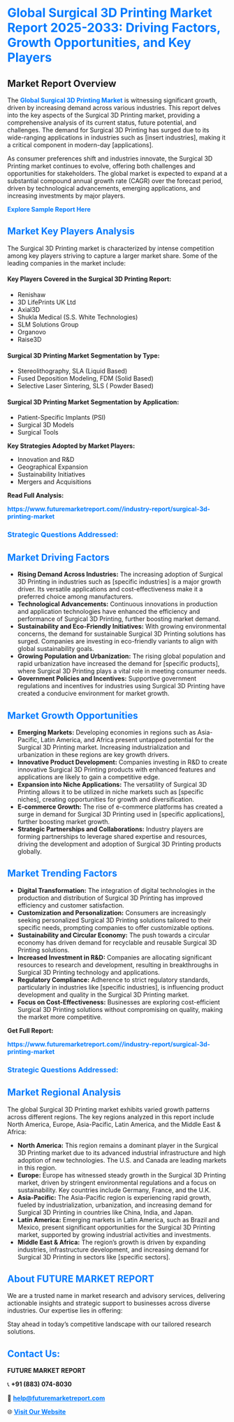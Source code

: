 <h1 style="color: #007BFF;">Global Surgical 3D Printing Market Report 2025-2033: Driving Factors, Growth Opportunities, and Key Players</h1>

<section id="overview">
<h2>Market Report Overview</h2>
<p>The <a href="https://www.futuremarketreport.com//industry-report/surgical-3d-printing-market" style="color: #007BFF; text-decoration: none;"><strong>Global Surgical 3D Printing Market</strong></a> is witnessing significant growth, driven by increasing demand across various industries. This report delves into the key aspects of the Surgical 3D Printing market, providing a comprehensive analysis of its current status, future potential, and challenges. The demand for Surgical 3D Printing has surged due to its wide-ranging applications in industries such as [insert industries], making it a critical component in modern-day [applications].</p>
<p>As consumer preferences shift and industries innovate, the Surgical 3D Printing market continues to evolve, offering both challenges and opportunities for stakeholders. The global market is expected to expand at a substantial compound annual growth rate (CAGR) over the forecast period, driven by technological advancements, emerging applications, and increasing investments by major players.</p>
</section>

<section id="overview">
<p><a href="https://www.futuremarketreport.com//request-sample/reportId=53364" style="color: #007BFF; text-decoration: none;"><strong>Explore Sample Report Here</strong></a></p>
</section>

<section id="key-players">
<h2 style="color: #007BFF;">Market Key Players Analysis</h2>
<p>The Surgical 3D Printing market is characterized by intense competition among key players striving to capture a larger market share. Some of the leading companies in the market include:</p>
<h4>Key Players Covered in the Surgical 3D Printing Report:</h4>
<ul><li>Renishaw</li><li>3D LifePrints UK Ltd</li><li>Axial3D</li><li>Shukla Medical (S.S. White Technologies)</li><li>SLM Solutions Group</li><li>Organovo</li><li>Raise3D</li></ul>
<h4>Surgical 3D Printing Market Segmentation by Type:</h4>
<ul><li>Stereolithography, SLA (Liquid Based)</li><li>Fused Deposition Modeling, FDM (Solid Based)</li><li>Selective Laser Sintering, SLS ( Powder Based)</li></ul>

<h4>Surgical 3D Printing Market Segmentation by Application:</h4>
<ul><li>Patient-Specific Implants (PSI)</li><li>Surgical 3D Models</li><li>Surgical Tools</li></ul>
<p><strong>Key Strategies Adopted by Market Players:</strong></p>
<ul>
<li>Innovation and R&D</li>
<li>Geographical Expansion</li>
<li>Sustainability Initiatives</li>
<li>Mergers and Acquisitions</li>
</ul>
</section>

<section>
<p><strong>Read Full Analysis: </strong></p><a href="https://www.futuremarketreport.com//industry-report/surgical-3d-printing-market" style="color: #007BFF; text-decoration: none;"><strong>https://www.futuremarketreport.com//industry-report/surgical-3d-printing-market</strong></a>
<h3 style="color: #007BFF;">Strategic Questions Addressed:</h3>
</section>

<section id="driving-factors">
<h2 style="color: #007BFF;">Market Driving Factors</h2>
<ul>
<li><strong>Rising Demand Across Industries:</strong> The increasing adoption of Surgical 3D Printing in industries such as [specific industries] is a major growth driver. Its versatile applications and cost-effectiveness make it a preferred choice among manufacturers.</li>
<li><strong>Technological Advancements:</strong> Continuous innovations in production and application technologies have enhanced the efficiency and performance of Surgical 3D Printing, further boosting market demand.</li>
<li><strong>Sustainability and Eco-Friendly Initiatives:</strong> With growing environmental concerns, the demand for sustainable Surgical 3D Printing solutions has surged. Companies are investing in eco-friendly variants to align with global sustainability goals.</li>
<li><strong>Growing Population and Urbanization:</strong> The rising global population and rapid urbanization have increased the demand for [specific products], where Surgical 3D Printing plays a vital role in meeting consumer needs.</li>
<li><strong>Government Policies and Incentives:</strong> Supportive government regulations and incentives for industries using Surgical 3D Printing have created a conducive environment for market growth.</li>
</ul>
</section>

<section id="growth-opportunities">
<h2 style="color: #007BFF;">Market Growth Opportunities</h2>
<ul>
<li><strong>Emerging Markets:</strong> Developing economies in regions such as Asia-Pacific, Latin America, and Africa present untapped potential for the Surgical 3D Printing market. Increasing industrialization and urbanization in these regions are key growth drivers.</li>
<li><strong>Innovative Product Development:</strong> Companies investing in R&D to create innovative Surgical 3D Printing products with enhanced features and applications are likely to gain a competitive edge.</li>
<li><strong>Expansion into Niche Applications:</strong> The versatility of Surgical 3D Printing allows it to be utilized in niche markets such as [specific niches], creating opportunities for growth and diversification.</li>
<li><strong>E-commerce Growth:</strong> The rise of e-commerce platforms has created a surge in demand for Surgical 3D Printing used in [specific applications], further boosting market growth.</li>
<li><strong>Strategic Partnerships and Collaborations:</strong> Industry players are forming partnerships to leverage shared expertise and resources, driving the development and adoption of Surgical 3D Printing products globally.</li>
</ul>
</section>

<section id="trending-factors">
<h2 style="color: #007BFF;">Market Trending Factors</h2>
<ul>
<li><strong>Digital Transformation:</strong> The integration of digital technologies in the production and distribution of Surgical 3D Printing has improved efficiency and customer satisfaction.</li>
<li><strong>Customization and Personalization:</strong> Consumers are increasingly seeking personalized Surgical 3D Printing solutions tailored to their specific needs, prompting companies to offer customizable options.</li>
<li><strong>Sustainability and Circular Economy:</strong> The push towards a circular economy has driven demand for recyclable and reusable Surgical 3D Printing solutions.</li>
<li><strong>Increased Investment in R&D:</strong> Companies are allocating significant resources to research and development, resulting in breakthroughs in Surgical 3D Printing technology and applications.</li>
<li><strong>Regulatory Compliance:</strong> Adherence to strict regulatory standards, particularly in industries like [specific industries], is influencing product development and quality in the Surgical 3D Printing market.</li>
<li><strong>Focus on Cost-Effectiveness:</strong> Businesses are exploring cost-efficient Surgical 3D Printing solutions without compromising on quality, making the market more competitive.</li>
</ul>
</section>

<section>
<p><strong>Get Full Report: </strong></p><a href="https://www.futuremarketreport.com//industry-report/surgical-3d-printing-market" style="color: #007BFF; text-decoration: none;"><strong>https://www.futuremarketreport.com//industry-report/surgical-3d-printing-market</strong></a>
<h3 style="color: #007BFF;">Strategic Questions Addressed:</h3>
</section>


<section id="regional-analysis">
<h2 style="color: #007BFF;">Market Regional Analysis</h2>
<p>The global Surgical 3D Printing market exhibits varied growth patterns across different regions. The key regions analyzed in this report include North America, Europe, Asia-Pacific, Latin America, and the Middle East & Africa:</p>
<ul>
<li><strong>North America:</strong> This region remains a dominant player in the Surgical 3D Printing market due to its advanced industrial infrastructure and high adoption of new technologies. The U.S. and Canada are leading markets in this region.</li>
<li><strong>Europe:</strong> Europe has witnessed steady growth in the Surgical 3D Printing market, driven by stringent environmental regulations and a focus on sustainability. Key countries include Germany, France, and the U.K.</li>
<li><strong>Asia-Pacific:</strong> The Asia-Pacific region is experiencing rapid growth, fueled by industrialization, urbanization, and increasing demand for Surgical 3D Printing in countries like China, India, and Japan.</li>
<li><strong>Latin America:</strong> Emerging markets in Latin America, such as Brazil and Mexico, present significant opportunities for the Surgical 3D Printing market, supported by growing industrial activities and investments.</li>
<li><strong>Middle East & Africa:</strong> The region’s growth is driven by expanding industries, infrastructure development, and increasing demand for Surgical 3D Printing in sectors like [specific sectors].</li>
</ul>
</section>

<footer>
<h2 style="color: #007BFF;">About FUTURE MARKET REPORT</h2>
<p>We are a trusted name in market research and advisory services, delivering actionable insights and strategic support to businesses across diverse industries. Our expertise lies in offering:</p>

<p>Stay ahead in today’s competitive landscape with our tailored research solutions.</p>

<h2 style="color: #007BFF;">Contact Us:</h2>
<p><strong>FUTURE MARKET REPORT</strong></p>
<p>📞 <strong>+91 (883) 074-8030</strong></p>
<p>📧 <strong><a href="mailto:help@futuremarketreport.com" style="color: #007BFF;">help@futuremarketreport.com</a></strong></p>
<p>🌐 <strong><a href="https://www.futuremarketreport.com/" style="color: #007BFF;">Visit Our Website</a></strong></p>
</footer>
